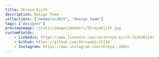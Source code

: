 ```yaml
---
title: Shreya Ajith
description: Design Team
collections: ["members>2025", "design_team"]
tags: ["designer"]
previewimage: /static/images/members/ShreyaAjith.jpg
customFields:
    - Linkedin: https://www.linkedin.com/in/shreya-ajith-7a2936314/
    - Github: https://github.com/ShreyaAjith134
    - Instagram: https://www.instagram.com/shreya_.1003/
---
```

